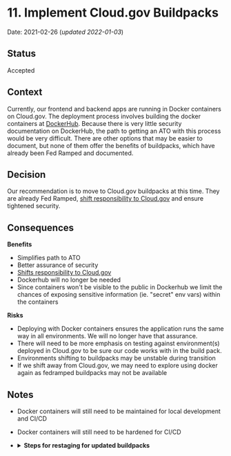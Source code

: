 # 11. Implement Cloud.gov Buildpacks

Date: 2021-02-26 (_updated 2022-01-03_)

## Status

Accepted

## Context

Currently, our frontend and backend apps are running in Docker containers on Cloud.gov. The deployment process involves building the docker containers at [DockerHub](https://dockerhub.com). Because there is very little security documentation on DockerHub, the path to getting an ATO with this process would be very difficult. There are other options that may be easier to document, but none of them offer the benefits of buildpacks, which have already been Fed Ramped and documented.

## Decision

Our recommendation is to move to Cloud.gov buildpacks at this time. They are already Fed Ramped, [shift responsibility to Cloud.gov](https://cloud.gov/docs/technology/responsibilities/) and ensure tightened security.

## Consequences

**Benefits**
- Simplifies path to ATO
- Better assurance of security
- [Shifts responsibility to Cloud.gov](https://cloud.gov/docs/technology/responsibilities/)
- Dockerhub will no longer be needed
- Since containers won't be visible to the public in Dockerhub we limit the chances of exposing sensitive information (ie. "secret" env vars) within the containers

**Risks**
- Deploying with Docker containers ensures the application runs the same way in all environments. We will no longer have that assurance.
- There will need to be more emphasis on testing against environment(s) deployed in Cloud.gov to be sure our code works with in the build pack.
- Environments shifting to buildpacks may be unstable during transition
- If we shift away from Cloud.gov, we may need to explore using docker again as fedramped buildpacks may not be available

## Notes
- Docker containers will still need to be maintained for local development and CI/CD
- Docker containers will still need to be hardened for CI/CD
- **<details><summary>Steps for restaging for updated buildpacks**</summary> 
    As described in [#1045](https://github.com/raft-tech/TANF-app/issues/1045), cloud.gov will inform us that buildpack(s) we use have been updated to a newer version via e-mail to all users with 'developer' role. The e-mail provides specific CloudFoundry CLI steps needed but we have already captured our deployment strategy process/commands in scripts/deploy-backend.sh. Running that script is the preferred methodology. Presently, the e-mail does not provide any specifics about the update, just that there was an update.

    Below is the restaging process in full:

    ### Find version changes
    0. **DO NOT RESTAGE ENVIRONMENTS**
    1. Inspect relevant official changelog(s):
        * https://github.com/cloudfoundry/nginx-buildpack/blob/master/CHANGELOG
        * https://github.com/cloudfoundry/python-buildpack/blob/master/CHANGELOG
    2. On a new branch, update docs/Technical-Documentation/buildpack-changelog.md with information of the following format:

        ```
        ## Buildpacks Changelog
        - MM/DD/YYYY [name v#.#.##](link)
        - 07/13/2021 [python-buildpack v1.7.43](https://github.com/cloudfoundry/python-buildpack/releases/tag/v1.7.43)
        ```

    3. Still on this branch, increment the buildpack versions in our relevant manifest files (tdrs-*end/manifest.buildpack.yml)
        ```
          buildpacks:
            - https://github.com/cloudfoundry/python-buildpack.git#v1.7.53
        ```
    4. Deploy this dev branch to a dev environment to ensure it will deploy successfully and without errors on startup.

    ### Open final PR for staging

    5. Open a pull request to `develop` and assign to Technical Lead
    6. Merging pull request shall trigger rolling deploy of the updated buildpack(s) to staging without downtime.
    7. As `develop` has been updated, buildpack updates will get merged into feature branches through our regular processes.
</details>
